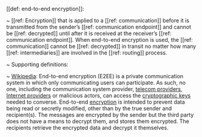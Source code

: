 [[def: end-to-end encryption]]:

~ [[ref: Encryption]] that is applied to a [[ref: communication]] before it is transmitted from the sender’s [[ref: communication endpoint]] and cannot be [[ref: decrypted]] until after it is received at the receiver’s [[ref: communication endpoint]]. When end-to-end encryption is used, the [[ref: communication]] cannot be [[ref: decrypted]] in transit no matter how many [[ref: intermediaries]] are involved in the [[ref: routing]] process.

~ Supporting definitions:

~ [Wikipedia](https://en.wikipedia.org/wiki/End-to-end_encryption): End-to-end encryption (E2EE) is a private communication system in which only communicating users can participate. As such, no one, including the communication system provider, [telecom providers](https://en.wikipedia.org/wiki/Telecommunications_service_providers), [Internet providers](https://en.wikipedia.org/wiki/Internet_providers) or malicious actors, can access the [cryptographic keys](https://en.wikipedia.org/wiki/Key_\(cryptography\)) needed to converse. End-to-end [encryption](https://en.wikipedia.org/wiki/Encryption) is intended to prevent data being read or secretly modified, other than by the true sender and recipient(s). The messages are encrypted by the sender but the third party does not have a means to decrypt them, and stores them encrypted. The recipients retrieve the encrypted data and decrypt it themselves.

